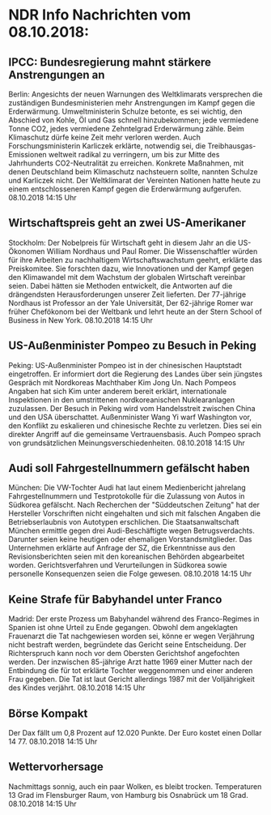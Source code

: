 # NDR Info Nachrichten vom 08.10.2018:


## IPCC: Bundesregierung mahnt stärkere Anstrengungen an
Berlin: Angesichts der neuen Warnungen des Weltklimarats versprechen die zuständigen Bundesministerien mehr Anstrengungen im Kampf gegen die Erderwärmung. Umweltministerin Schulze betonte, es sei wichtig, den Abschied von Kohle, Öl und Gas schnell hinzubekommen; jede vermiedene Tonne CO2, jedes vermiedene Zehntelgrad Erderwärmung zähle. Beim Klimaschutz dürfe keine Zeit mehr verloren werden. Auch Forschungsministerin Karliczek erklärte, notwendig sei, die Treibhausgas-Emissionen weltweit radikal zu verringern, um bis zur Mitte des Jahrhunderts CO2-Neutralität zu erreichen. Konkrete Maßnahmen, mit denen Deutschland beim Klimaschutz nachsteuern sollte, nannten Schulze und Karliczek nicht. Der Weltklimarat der Vereinten Nationen hatte heute zu einem entschlosseneren Kampf gegen die Erderwärmung aufgerufen. 08.10.2018 14:15 Uhr 

## Wirtschaftspreis geht an zwei US-Amerikaner
Stockholm: Der Nobelpreis für Wirtschaft geht in diesem Jahr an die US-Ökonomen William Nordhaus und Paul Romer. Die Wissenschaftler würden für ihre Arbeiten zu nachhaltigem Wirtschaftswachstum geehrt, erklärte das Preiskomitee. Sie forschten dazu, wie Innovationen und der Kampf gegen den Klimawandel mit dem Wachstum der globalen Wirtschaft vereinbar seien. Dabei hätten sie Methoden entwickelt, die Antworten auf die drängendsten Herausforderungen unserer Zeit lieferten. Der 77-jährige Nordhaus ist Professor an der Yale Universität, Der 62-jährige Romer war früher Chefökonom bei der Weltbank und lehrt heute an der Stern School of Business in New York. 08.10.2018 14:15 Uhr 

## US-Außenminister Pompeo zu Besuch in Peking
Peking: 	US-Außenminister Pompeo ist in der chinesischen Hauptstadt eingetroffen. Er informiert dort die Regierung des Landes über sein jüngstes Gespräch mit Nordkoreas Machthaber Kim Jong Un. Nach Pompeos Angaben hat sich Kim unter anderem bereit erklärt, internationale Inspektionen in den umstrittenen nordkoreanischen Nuklearanlagen zuzulassen. Der Besuch in Peking wird vom Handelsstreit zwischen China und den USA überschattet. Außenminister Wang Yi warf Washington vor, den Konflikt zu eskalieren und chinesische Rechte zu verletzen. Dies sei ein direkter Angriff auf die gemeinsame Vertrauensbasis. Auch Pompeo sprach von grundsätzlichen Meinungsverschiedenheiten. 08.10.2018 14:15 Uhr 

## Audi soll Fahrgestellnummern gefälscht haben
München: Die VW-Tochter Audi hat laut einem Medienbericht jahrelang Fahrgestellnummern und Testprotokolle für die Zulassung von Autos in Südkorea gefälscht. Nach Recherchen der "Süddeutschen Zeitung" hat der Hersteller Vorschriften nicht eingehalten und sich mit falschen Angaben die Betriebserlaubnis von Autotypen erschlichen. Die Staatsanwaltschaft München ermittle gegen drei Audi-Beschäftigte wegen Betrugsverdachts. Darunter seien keine heutigen oder ehemaligen Vorstandsmitglieder. Das Unternehmen erklärte auf Anfrage der SZ, die Erkenntnisse aus den Revisionsberichten seien mit den koreanischen Behörden abgearbeitet worden. Gerichtsverfahren und Verurteilungen in Südkorea sowie personelle Konsequenzen seien die Folge gewesen. 08.10.2018 14:15 Uhr 

## Keine Strafe für Babyhandel unter Franco
Madrid: Der erste Prozess um Babyhandel während des Franco-Regimes in Spanien ist ohne Urteil zu Ende gegangen. Obwohl dem angeklagten Frauenarzt die Tat nachgewiesen worden sei, könne er wegen Verjährung nicht bestraft werden, begründete das Gericht seine Entscheidung. Der Richterspruch kann noch vor dem Obersten Gerichtshof angefochten werden. Der inzwischen 85-jährige Arzt hatte 1969 einer Mutter nach der Entbindung die für tot erklärte Tochter weggenommen und einer anderen Frau gegeben. Die Tat ist laut Gericht allerdings 1987 mit der Volljährigkeit des Kindes verjährt. 08.10.2018 14:15 Uhr 

## Börse Kompakt
Der Dax fällt um 0,8 Prozent auf 12.020 Punkte. Der Euro kostet einen Dollar 14 77. 08.10.2018 14:15 Uhr 

## Wettervorhersage
Nachmittags sonnig, auch ein paar Wolken, es bleibt trocken. Temperaturen 13 Grad im Flensburger Raum, von Hamburg bis Osnabrück um 18 Grad. 08.10.2018 14:15 Uhr 
